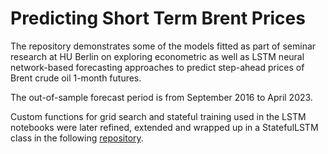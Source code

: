 # Predicting Short Term Brent Prices
The repository demonstrates some of the models fitted as part of seminar research at HU Berlin on exploring econometric as well as LSTM neural network-based forecasting approaches to predict step-ahead prices of Brent crude oil 1-month futures. 

The out-of-sample forecast period is from September 2016 to April 2023. 

Custom functions for grid search and stateful training used in the LSTM notebooks were later refined, extended and wrapped up in a StatefulLSTM class in the following [repository](https://github.com/anasashb/stateful_lstm_wrapper_for_keras).
